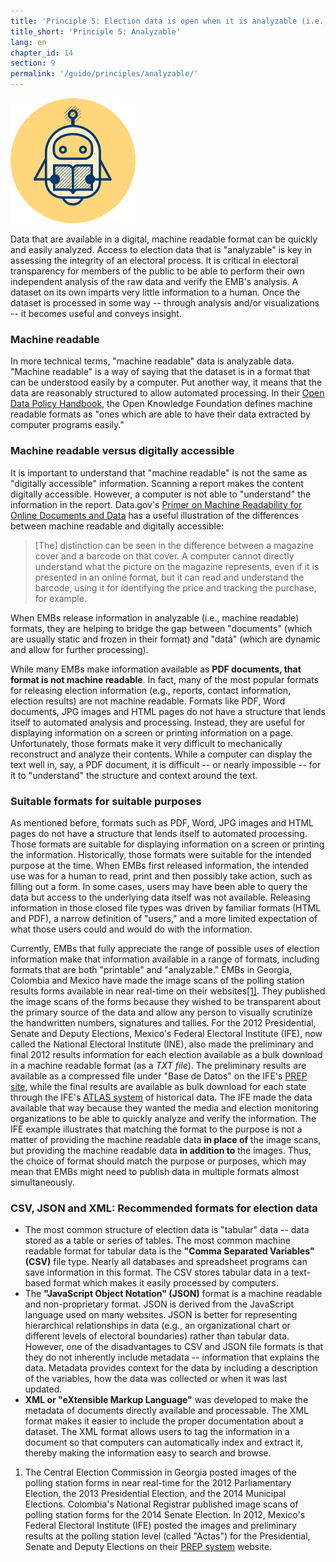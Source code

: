 ```yaml
---
title: 'Principle 5: Election data is open when it is analyzable (i.e., available in a digital, machine readable format)'
title_short: 'Principle 5: Analyzable'
lang: en
chapter_id: 14
section: 9
permalink: '/guide/principles/analyzable/'
---
```


![Analyzable](/assets/images/inventory/principles/analyzable.png)

Data that are available in a digital, machine readable format can be quickly and easily analyzed. Access to election data that is "analyzable" is key in assessing the integrity of an electoral process. It is critical in electoral transparency for members of the public to be able to perform their own independent analysis of the raw data and verify the EMB's analysis. A dataset on its own imparts very little information to a human. Once the dataset is processed in some way -- through analysis and/or visualizations -- it becomes useful and conveys insight.

### Machine readable

In more technical terms, "machine readable" data is analyzable data. "Machine readable" is a way of saying that the dataset is in a format that can be understood easily by a computer. Put another way, it means that the data are reasonably structured to allow automated processing. In their [Open Data Policy Handbook](http://opendatahandbook.org/en/glossary.html), the Open Knowledge Foundation defines machine readable formats as "ones which are able to have their data extracted by computer programs easily."

### Machine readable versus digitally accessible

It is important to understand that "machine readable" is not the same as "digitally accessible" information. Scanning a report makes the content digitally accessible. However, a computer is not able to "understand" the information in the report. Data.gov's [Primer on Machine Readability for Online Documents and Data](https://www.data.gov/developers/blog/primer-machine-readability-online-documents-and-data) has a useful illustration of the differences between machine readable and digitally accessible:

> \[The\] distinction can be seen in the difference between a magazine cover and a barcode on that cover. A computer cannot directly understand what the picture on the magazine represents, even if it is presented in an online format, but it can read and understand the barcode, using it for identifying the price and tracking the purchase, for example.

When EMBs release information in analyzable (i.e., machine readable) formats, they are helping to bridge the gap between "documents" (which are usually static and frozen in their format) and "data" (which are dynamic and allow for further processing).

While many EMBs make information available as **PDF documents, that format is not machine readable**. In fact, many of the most popular formats for releasing election information (e.g., reports, contact information, election results) are not machine readable. Formats like PDF, Word documents, JPG images and HTML pages do not have a structure that lends itself to automated analysis and processing. Instead, they are useful for displaying information on a screen or printing information on a page. Unfortunately, those formats make it very difficult to mechanically reconstruct and analyze their contents. While a computer can display the text well in, say, a PDF document, it is difficult -- or nearly impossible -- for it to "understand" the structure and context around the text.

### Suitable formats for suitable purposes

As mentioned before, formats such as PDF, Word, JPG images and HTML pages do not have a structure that lends itself to automated processing. Those formats are suitable for displaying information on a screen or printing the information. Historically, those formats were suitable for the intended purpose at the time. When EMBs first released information, the intended use was for a human to read, print and then possibly take action, such as filling out a form. In some cases, users may have been able to query the data but access to the underlying data itself was not available. Releasing information in those closed file types was driven by familiar formats (HTML and PDF), a narrow definition of "users," and a more limited expectation of what those users could and would do with the information.

Currently, EMBs that fully appreciate the range of possible uses of election information make that information available in a range of formats, including formats that are both "printable" and "analyzable." EMBs in Georgia, Colombia and Mexico have made the image scans of the polling station results forms available in near real-time on their websites[\[1\]](#footnote-1). They published the image scans of the forms because they wished to be transparent about the primary source of the data and allow any person to visually scrutinize the handwritten numbers, signatures and tallies. For the 2012 Presidential, Senate and Deputy Elections, Mexico's Federal Electoral Institute (IFE), now called the National Electoral Institute (INE), also made the preliminary and final 2012 results information for each election available as a bulk download in a machine readable format (as a _TXT file_). The preliminary results are available as a compressed file under "Base de Datos" on the IFE's [PREP site](https://prep2012.ife.org.mx/prep/NACIONAL/PresidenteNacionalVPC.html), while the final results are available as bulk download for each state through the IFE's [ATLAS system](http://siceef.ife.org.mx/pef2012/SICEEF2012.html#) of historical data. The IFE made the data available that way because they wanted the media and election monitoring organizations to be able to quickly analyze and verify the information. The IFE example illustrates that matching the format to the purpose is not a matter of providing the machine readable data **in place of** the image scans, but providing the machine readable data **in addition to** the images. Thus, the choice of format should match the purpose or purposes, which may mean that EMBs might need to publish data in multiple formats almost simultaneously.

### CSV, JSON and XML: Recommended formats for election data

- The most common structure of election data is "tabular" data -- data stored as a table or series of tables. The most common machine readable format for tabular data is the **"Comma Separated Variables" (CSV)** file type. Nearly all databases and spreadsheet programs can save information in this format. The CSV stores tabular data in a text-based format which makes it easily processed by computers.
- The **"JavaScript Object Notation" (JSON)** format is a machine readable and non-proprietary format. JSON is derived from the JavaScript language used on many websites. JSON is better for representing hierarchical relationships in data (e.g., an organizational chart or different levels of electoral boundaries) rather than tabular data. However, one of the disadvantages to CSV and JSON file formats is that they do not inherently include metadata -- information that explains the data. Metadata provides context for the data by including a description of the variables, how the data was collected or when it was last updated.
- **XML or "eXtensible Markup Language"** was developed to make the metadata of documents directly available and processable. The XML format makes it easier to include the proper documentation about a dataset. The XML format allows users to tag the information in a document so that computers can automatically index and extract it, thereby making the information easy to search and browse.

1.  [](#reference-1)The Central Election Commission in Georgia posted images of the polling station forms in near real-time for the 2012 Parliamentary Election, the 2013 Presidential Election, and the 2014 Municipal Elections. Colombia's National Registrar published image scans of polling station forms for the 2014 Senate Election. In 2012, Mexico's Federal Electoral Institute (IFE) posted the images and preliminary results at the polling station level (called "Actas") for the Presidential, Senate and Deputy Elections on their [PREP system](https://prep2012.ife.org.mx/prep/introduccion.html) website.
